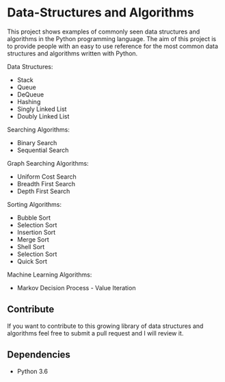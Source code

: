 # Data-Structures and Algorithms
This project shows examples of commonly seen data structures and algorithms in the Python programming language. The aim of this project is to provide people with an easy to use reference for the most common data structures and algorithms written with Python.

Data Structures:
- Stack
- Queue
- DeQueue
- Hashing
- Singly Linked List
- Doubly Linked List

Searching Algorithms:
- Binary Search
- Sequential Search

Graph Searching Algorithms:
- Uniform Cost Search
- Breadth First Search
- Depth First Search

Sorting Algorithms:
- Bubble Sort
- Selection Sort
- Insertion Sort
- Merge Sort
- Shell Sort
- Selection Sort
- Quick Sort

Machine Learning Algorithms:
- Markov Decision Process - Value Iteration

## Contribute
If you want to contribute to this growing library of data structures and algorithms feel free to submit a pull request and I will review it.


## Dependencies
- Python 3.6
